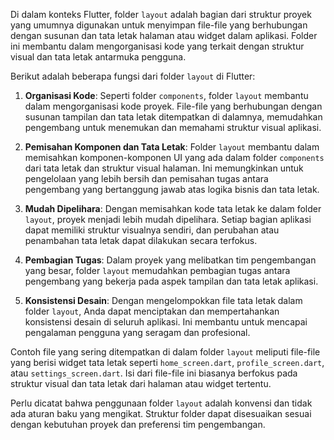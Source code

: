 Di dalam konteks Flutter, folder `layout` adalah bagian dari struktur proyek yang umumnya digunakan untuk menyimpan file-file yang berhubungan dengan susunan dan tata letak halaman atau widget dalam aplikasi. Folder ini membantu dalam mengorganisasi kode yang terkait dengan struktur visual dan tata letak antarmuka pengguna.

Berikut adalah beberapa fungsi dari folder `layout` di Flutter:

1. **Organisasi Kode**: Seperti folder `components`, folder `layout` membantu dalam mengorganisasi kode proyek. File-file yang berhubungan dengan susunan tampilan dan tata letak ditempatkan di dalamnya, memudahkan pengembang untuk menemukan dan memahami struktur visual aplikasi.

2. **Pemisahan Komponen dan Tata Letak**: Folder `layout` membantu dalam memisahkan komponen-komponen UI yang ada dalam folder `components` dari tata letak dan struktur visual halaman. Ini memungkinkan untuk pengelolaan yang lebih bersih dan pemisahan tugas antara pengembang yang bertanggung jawab atas logika bisnis dan tata letak.

3. **Mudah Dipelihara**: Dengan memisahkan kode tata letak ke dalam folder `layout`, proyek menjadi lebih mudah dipelihara. Setiap bagian aplikasi dapat memiliki struktur visualnya sendiri, dan perubahan atau penambahan tata letak dapat dilakukan secara terfokus.

4. **Pembagian Tugas**: Dalam proyek yang melibatkan tim pengembangan yang besar, folder `layout` memudahkan pembagian tugas antara pengembang yang bekerja pada aspek tampilan dan tata letak aplikasi.

5. **Konsistensi Desain**: Dengan mengelompokkan file tata letak dalam folder `layout`, Anda dapat menciptakan dan mempertahankan konsistensi desain di seluruh aplikasi. Ini membantu untuk mencapai pengalaman pengguna yang seragam dan profesional.

Contoh file yang sering ditempatkan di dalam folder `layout` meliputi file-file yang berisi widget tata letak seperti `home_screen.dart`, `profile_screen.dart`, atau `settings_screen.dart`. Isi dari file-file ini biasanya berfokus pada struktur visual dan tata letak dari halaman atau widget tertentu.

Perlu dicatat bahwa penggunaan folder `layout` adalah konvensi dan tidak ada aturan baku yang mengikat. Struktur folder dapat disesuaikan sesuai dengan kebutuhan proyek dan preferensi tim pengembangan.